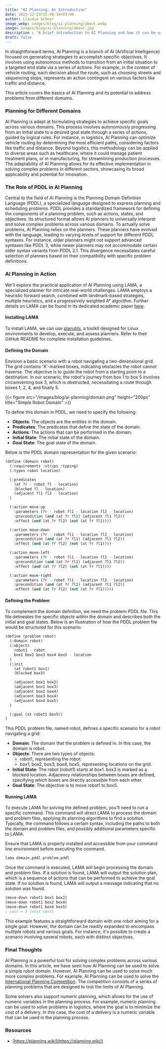 ```yaml
---
title: "AI Planning: An Introduction"
date: 2023-12-23T15:48:14+03:00
author: Claudio Scheer
image_webp: images/blog/ai-planning/about.webp
image: images/blog/ai-planning/about.jpg
description : "A brief introduction to AI Planning and how it can be used to solve complex problems across various domains."
draft: false
---
```


In straightforward terms, AI Planning is a branch of AI (Artificial Intelligence) focused on generating strategies to accomplish specific objectives. It involves using autonomous methods to transition from an initial situation to a targeted end state via a series of actions. For example, in the context of vehicle routing, each decision about the route, such as choosing streets and sequencing stops, represents an action contingent on various factors like traffic and distance.

This article covers the basics of AI Planning and its potential to address problems from different domains.

### Planning for Different Domains

AI Planning is adept at formulating strategies to achieve specific goals across various domains. This process involves autonomously progressing from an initial state to a desired goal state through a series of actions, guided by logical rules. For instance, in logistics, AI Planning can optimize vehicle routing by determining the most efficient paths, considering factors like traffic and distance. Beyond logistics, this methodology can be applied to diverse areas such as healthcare, where it could manage patient treatment plans, or in manufacturing, for streamlining production processes. The adaptability of AI Planning allows for its effective implementation in solving complex problems in different sectors, showcasing its broad applicability and potential for innovation.

### The Role of PDDL in AI Planning

Central to the field of AI Planning is the Planning Domain Definition Language (PDDL), a specialized language designed to express planning and scheduling problems. PDDL provides a standardized framework for defining the components of a planning problem, such as actions, states, and objectives. Its structured format allows AI planners to universally interpret and solve complex problems across various domains. To actually solve problems, AI Planning relies on the planners. These planners have evolved with the language, leading to varying levels of support for different PDDL syntaxes. For instance, older planners might not support advanced syntaxes like PDDL 3, while newer planners may not accommodate certain older syntax variants from PDDL 2.1. This divergence necessitates careful selection of planners based on their compatibility with specific problem definitions.

### AI Planning in Action

We'll explore the practical application of AI Planning using LAMA, a specialized planner for intricate real-world challenges. LAMA employs a heuristic forward search, combined with landmark-based strategies, multiple heuristics, and a progressively weighted A* algorithm. Further details on LAMA can be found in its dedicated academic paper [here](https://arxiv.org/abs/1401.3839).

#### Installing LAMA

To install LAMA, we can use [planutils](https://github.com/AI-Planning/planutils), a toolkit designed for Linux environments to develop, execute, and assess planners. Refer to their GitHub README for complete installation guidelines.

#### Defining the Domain

Envision a basic scenario with a robot navigating a two-dimensional grid. The grid contains 'X'-marked boxes, indicating obstacles the robot cannot traverse. The objective is to guide the robot from a starting point to a destination. In our scenario, the robot's journey from box 1 to box 5 involves circumventing box 3, which is obstructed, necessitating a route through boxes 1, 2, 4, and finally 5.

{{< figure src="/images/blog/ai-planning/domain.png" height="200px" title="Simple Robot Domain" >}}

To define this domain in PDDL, we need to specify the following:

- **Objects**: The objects are the entities in the domain.
- **Predicates**: The predicates that define the state of the domain.
- **Actions**: The actions that can be performed in the domain.
- **Initial State**: The initial state of the domain.
- **Goal State**: The goal state of the domain.

Below is the PDDL domain representation for the given scenario:

```lisp
(define (domain robot)
  (:requirements :strips :typing)
  (:types robot location)

  (:predicates
    (at ?r - robot ?l - location)
    (blocked ?l - location)
    (adjacent ?l1 ?l2 - location)
  )

  (:action move-up
    :parameters (?r - robot ?l1 - location ?l2 - location)
    :precondition (and (at ?r ?l1) (adjacent ?l1 ?l2))
    :effect (and (at ?r ?l2) (not (at ?r ?l1))))

  (:action move-down
    :parameters (?r - robot ?l1 - location ?l2 - location)
    :precondition (and (at ?r ?l1) (adjacent ?l1 ?l2))
    :effect (and (at ?r ?l2) (not (at ?r ?l1))))

  (:action move-left
    :parameters (?r - robot ?l1 - location ?l2 - location)
    :precondition (and (at ?r ?l1) (adjacent ?l1 ?l2))
    :effect (and (at ?r ?l2) (not (at ?r ?l1))))

  (:action move-right
    :parameters (?r - robot ?l1 - location ?l2 - location)
    :precondition (and (at ?r ?l1) (adjacent ?l1 ?l2))
    :effect (and (at ?r ?l2) (not (at ?r ?l1)))))
```

#### Defining the Problem

To complement the domain definition, we need the problem PDDL file. This file delineates the specific objects within the domain and describes both the initial and goal states. Below is an illustration of how the PDDL problem file would be structured for this scenario:

```lisp
(define (problem robot)
  (:domain robot)
  (:objects
    robot1 - robot
    box1 box2 box3 box4 box5 - location
  )
  (:init
    (at robot1 box1)
    (blocked box3)

    (adjacent box1 box2)
    (adjacent box1 box3)
    (adjacent box2 box4)
    (adjacent box3 box4)
    (adjacent box4 box5)
  )

  (:goal (at robot1 box5))
)
```

This PDDL problem file, named robot, defines a specific scenario for a robot navigating a grid:

- **Domain**: The domain that the problem is defined in. In this case, the domain is robot.
- **Objects**: There are two types of objects:
  - robot1, representing the robot.
  - box1, box2, box3, box4, box5, representing locations on the grid.
- **Initial State**: The robot (robot1) starts at box1. box3 is marked as a blocked location. Adjacency relationships between boxes are defined, specifying which boxes are directly accessible from each other.
- **Goal State**: The objective is to move robot1 to box5.

#### Running LAMA

To execute LAMA for solving the defined problem, you'll need to run a specific command. This command will direct LAMA to process the domain and problem files, applying its planning algorithms to find a solution. Typically, the command follows a certain syntax, including the paths to both the domain and problem files, and possibly additional parameters specific to LAMA.

Ensure that LAMA is properly installed and accessible from your command line environment before executing the command.

```bash
lama domain.pddl problem.pddl
```

Once the command is executed, LAMA will begin processing the domain and problem files. If a solution is found, LAMA will output the solution plan, which is a sequence of actions that can be performed to achieve the goal state. If no solution is found, LAMA will output a message indicating that no solution was found.

```lisp
(move-down robot1 box1 box2)
(move-down robot1 box2 box4)
(move-down robot1 box4 box5)
; cost = 3 (unit cost)
```

This example features a straightforward domain with one robot aiming for a single goal. However, the domain can be readily expanded to encompass multiple robots and various goals. For instance, it's possible to create a scenario involving several robots, each with distinct objectives.

### Final Thoughts

AI Planning is a powerful tool for solving complex problems across various domains. In this article, we have seen how AI Planning can be used to solve a simple robot domain. However, AI Planning can be used to solve much more complex problems. For example, AI Planning can be used to solve the [International Planning Competition](http://ipc.icaps-conference.org/). The competition consists of a series of planning problems that are designed to test the limits of AI Planning.

Some solvers also support numeric planning, which allows for the use of numeric variables in the planning process. For example, numeric planning can be used to solve problems in logistics, where the goal is to minimize the cost of a delivery. In this case, the cost of a delivery is a numeric variable that can be used in the planning process.

### Resources

- [https://planning.wiki](https://planning.wiki/)
